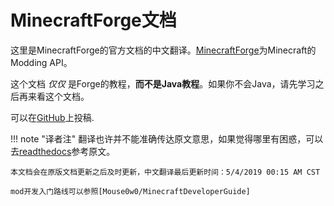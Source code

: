 MinecraftForge文档
==================

这里是MinecraftForge的官方文档的中文翻译。[MinecraftForge]为Minecraft的Modding API。

这个文档 _仅仅_ 是Forge的教程，**而不是Java教程**。如果你不会Java，请先学习之后再来看这个文档。

可以在[GitHub]上投稿.

!!! note "译者注"
    翻译也许并不能准确传达原文意思，如果觉得哪里有困惑，可以去[readthedocs]参考原文。

    本文档会在原版文档更新之后及时更新，中文翻译最后更新时间：5/4/2019 00:15 AM CST
	
    mod开发入门路线可以参照[Mouse0w0/MinecraftDeveloperGuide]

[MinecraftForge]: http://minecraftforge.net
[GitHub]: https://github.com/MinecraftForge/Documentation
[readthedocs]: http://mcforge.readthedocs.io/
[Mouse0w0/MinecraftDeveloperGuide]: https://github.com/Mouse0w0/MinecraftDeveloperGuide